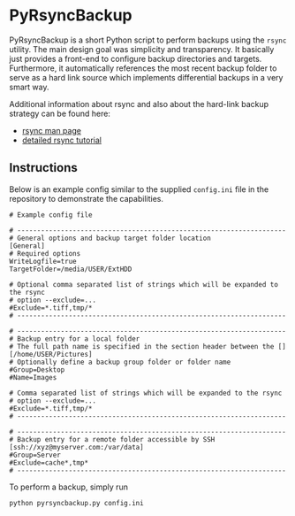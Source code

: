 PyRsyncBackup
=============

PyRsyncBackup is a short Python script to perform backups using the 
`rsync` utility. The main design goal was simplicity and transparency. 
It basically just provides a front-end to configure backup directories 
and targets. Furthermore, it automatically references the most recent 
backup folder to serve as a hard link source which implements differential 
backups in a very smart way.

Additional information about rsync and also about the hard-link backup 
strategy can be found here:

* [rsync man page](http://rsync.samba.org/documentation.html)
* [detailed rsync tutorial](http://www.mikerubel.org/computers/rsync_snapshots/)

Instructions
------------

Below is an example config similar to the supplied `config.ini` file in the 
repository to demonstrate the capabilities.

    # Example config file

    # --------------------------------------------------------------------
    # General options and backup target folder location
    [General]
    # Required options
    WriteLogfile=true
    TargetFolder=/media/USER/ExtHDD

    # Optional comma separated list of strings which will be expanded to the rsync
    # option --exclude=...
    #Exclude=*.tiff,tmp/*
    # --------------------------------------------------------------------

    # --------------------------------------------------------------------
    # Backup entry for a local folder
    # The full path name is specified in the section header between the []
    [/home/USER/Pictures]
    # Optionally define a backup group folder or folder name
    #Group=Desktop
    #Name=Images

    # Comma separated list of strings which will be expanded to the rsync
    # option --exclude=...
    #Exclude=*.tiff,tmp/*
    # --------------------------------------------------------------------

    # --------------------------------------------------------------------
    # Backup entry for a remote folder accessible by SSH
    [ssh://xyz@myserver.com:/var/data]
    #Group=Server
    #Exclude=cache*,tmp*
    # --------------------------------------------------------------------


To perform a backup, simply run

    python pyrsyncbackup.py config.ini



